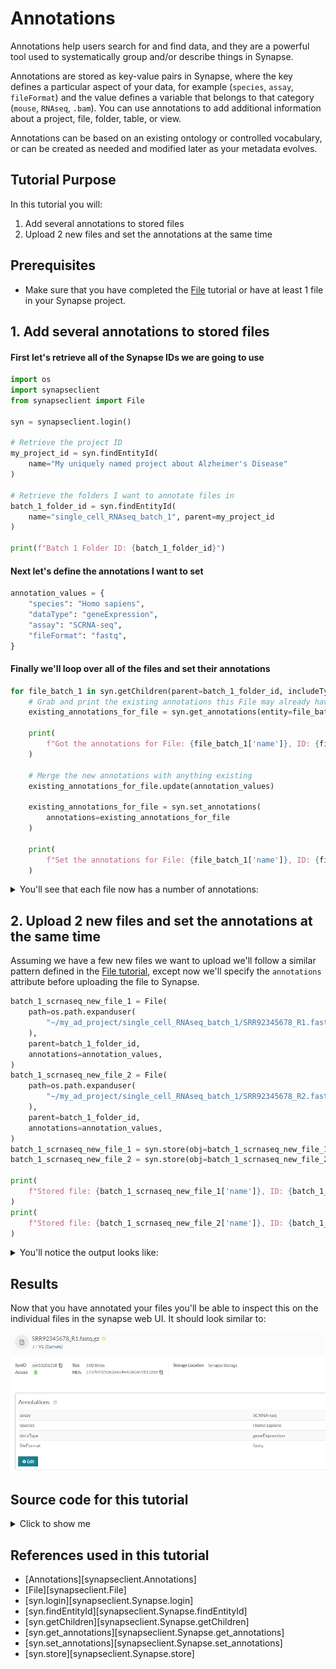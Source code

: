 # Annotations
Annotations help users search for and find data, and they are a powerful tool used to systematically group and/or describe things in Synapse.

Annotations are stored as key-value pairs in Synapse, where the key defines a particular aspect of your data, for example (`species`, `assay`, `fileFormat`) and the value defines a variable that belongs to that category (`mouse`, `RNAseq`, `.bam`). You can use annotations to add additional information about a project, file, folder, table, or view.

Annotations can be based on an existing ontology or controlled vocabulary, or can be created as needed and modified later as your metadata evolves.

## Tutorial Purpose
In this tutorial you will:

1. Add several annotations to stored files
1. Upload 2 new files and set the annotations at the same time

## Prerequisites
* Make sure that you have completed the [File](./file.md) tutorial or have at least 1 file in your Synapse project.


## 1. Add several annotations to stored files

#### First let's retrieve all of the Synapse IDs we are going to use
```python
import os
import synapseclient
from synapseclient import File

syn = synapseclient.login()

# Retrieve the project ID
my_project_id = syn.findEntityId(
    name="My uniquely named project about Alzheimer's Disease"
)

# Retrieve the folders I want to annotate files in
batch_1_folder_id = syn.findEntityId(
    name="single_cell_RNAseq_batch_1", parent=my_project_id
)

print(f"Batch 1 Folder ID: {batch_1_folder_id}")

```

#### Next let's define the annotations I want to set

```python
annotation_values = {
    "species": "Homo sapiens",
    "dataType": "geneExpression",
    "assay": "SCRNA-seq",
    "fileFormat": "fastq",
}
```

#### Finally we'll loop over all of the files and set their annotations

```python
for file_batch_1 in syn.getChildren(parent=batch_1_folder_id, includeTypes=["file"]):
    # Grab and print the existing annotations this File may already have
    existing_annotations_for_file = syn.get_annotations(entity=file_batch_1)

    print(
        f"Got the annotations for File: {file_batch_1['name']}, ID: {file_batch_1['id']}, Annotations: {existing_annotations_for_file}"
    )

    # Merge the new annotations with anything existing
    existing_annotations_for_file.update(annotation_values)

    existing_annotations_for_file = syn.set_annotations(
        annotations=existing_annotations_for_file
    )

    print(
        f"Set the annotations for File: {file_batch_1['name']}, ID: {file_batch_1['id']}, Annotations: {existing_annotations_for_file}"
    )
```


<details class="example">
  <summary>You'll see that each file now has a number of annotations:</summary>

```
Batch 1 Folder ID: syn53205629
Got the annotations for File: SRR12345678_R1.fastq.gz, ID: syn53205687, Annotations: {}
Set the annotations for File: SRR12345678_R1.fastq.gz, ID: syn53205687, Annotations: {'assay': ['SCRNA-seq'], 'species': ['Homo sapiens'], 'dataType': ['geneExpression'], 'fileFormat': ['fastq']}
Got the annotations for File: SRR12345678_R2.fastq.gz, ID: syn53205688, Annotations: {}
Set the annotations for File: SRR12345678_R2.fastq.gz, ID: syn53205688, Annotations: {'assay': ['SCRNA-seq'], 'species': ['Homo sapiens'], 'dataType': ['geneExpression'], 'fileFormat': ['fastq']}
```
</details>


## 2. Upload 2 new files and set the annotations at the same time

Assuming we have a few new files we want to upload we'll follow a similar pattern defined
in the [File tutorial](./file.md), except now we'll specify the `annotations` attribute before
uploading the file to Synapse.

```python
batch_1_scrnaseq_new_file_1 = File(
    path=os.path.expanduser(
        "~/my_ad_project/single_cell_RNAseq_batch_1/SRR92345678_R1.fastq.gz"
    ),
    parent=batch_1_folder_id,
    annotations=annotation_values,
)
batch_1_scrnaseq_new_file_2 = File(
    path=os.path.expanduser(
        "~/my_ad_project/single_cell_RNAseq_batch_1/SRR92345678_R2.fastq.gz"
    ),
    parent=batch_1_folder_id,
    annotations=annotation_values,
)
batch_1_scrnaseq_new_file_1 = syn.store(obj=batch_1_scrnaseq_new_file_1)
batch_1_scrnaseq_new_file_2 = syn.store(obj=batch_1_scrnaseq_new_file_2)

print(
    f"Stored file: {batch_1_scrnaseq_new_file_1['name']}, ID: {batch_1_scrnaseq_new_file_1['id']}, Annotations: {batch_1_scrnaseq_new_file_1['annotations']}"
)
print(
    f"Stored file: {batch_1_scrnaseq_new_file_2['name']}, ID: {batch_1_scrnaseq_new_file_2['id']}, Annotations: {batch_1_scrnaseq_new_file_2['annotations']}"
)

```

<details class="example">
  <summary>You'll notice the output looks like:</summary>
```
Stored file: SRR92345678_R1.fastq.gz, ID: syn53206218, Annotations: {
  "assay": [
    "SCRNA-seq"
  ],
  "dataType": [
    "geneExpression"
  ],
  "fileFormat": [
    "fastq"
  ],
  "species": [
    "Homo sapiens"
  ]
}
Stored file: SRR92345678_R2.fastq.gz, ID: syn53206219, Annotations: {
  "assay": [
    "SCRNA-seq"
  ],
  "dataType": [
    "geneExpression"
  ],
  "fileFormat": [
    "fastq"
  ],
  "species": [
    "Homo sapiens"
  ]
}
```
</details>

## Results

Now that you have annotated your files you'll be able to inspect this on the individual
files in the synapse web UI. It should look similar to:

![annotation](./tutorial_screenshots/annotation.png)


## Source code for this tutorial

<details class="quote">
  <summary>Click to show me</summary>

```python
{!docs/tutorials/python/tutorial_scripts/annotation.py!}
```
</details>

## References used in this tutorial

- [Annotations][synapseclient.Annotations]
- [File][synapseclient.File]
- [syn.login][synapseclient.Synapse.login]
- [syn.findEntityId][synapseclient.Synapse.findEntityId]
- [syn.getChildren][synapseclient.Synapse.getChildren]
- [syn.get_annotations][synapseclient.Synapse.get_annotations]
- [syn.set_annotations][synapseclient.Synapse.set_annotations]
- [syn.store][synapseclient.Synapse.store]
